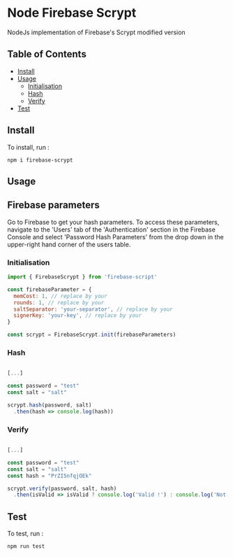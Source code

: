 # Node Firebase Scrypt

NodeJs implementation of Firebase's Scrypt modified version

## Table of Contents

- [Install](#install)
- [Usage](#usage)
  - [Initialisation](#initialisation)
  - [Hash](#hash)
  - [Verify](#verify)
- [Test](#test)

## Install

To install, run : 

`npm i firebase-scrypt`

## Usage

## Firebase parameters

Go to Firebase to get your hash parameters.
To access these parameters, navigate to the 'Users' tab of the 'Authentication' section in the Firebase Console and select 'Password Hash Parameters' from the drop down in the upper-right hand corner of the users table.

### Initialisation

```javascript
import { FirebaseScrypt } from 'firebase-script'

const firebaseParameter = {
  memCost: 1, // replace by your
  rounds: 1, // replace by your
  saltSeparator: 'your-separator', // replace by your 
  signerKey: 'your-key', // replace by your
}

const scrypt = FirebaseScrypt.init(firebaseParameters)

```

### Hash

```javascript

[...]

const password = "test"
const salt = "salt"

scrypt.hash(password, salt)
  .then(hash => console.log(hash))

```

### Verify

```javascript

[...]

const password = "test"
const salt = "salt"
const hash = "PrZI5nfqjOEk"

scrypt.verify(password, salt, hash)
  .then(isValid => isValid ? console.log('Valid !') : console.log('Not valid !'))

```

## Test

To test, run : 

`npm run test`